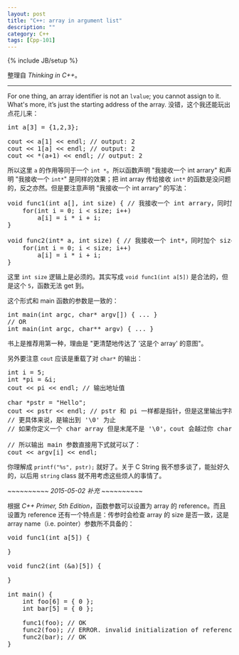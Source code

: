 ```yaml
---
layout: post
title: "C++: array in argument list"
description: ""
category: C++
tags: [Cpp-101]
---
```

{% include JB/setup %}

整理自 _Thinking in C++_。

-----

For one thing, an array identifier is not an `lvalue`; you cannot assign to it. What's more, it’s just the starting address of the array. 没错，这个我还能玩出点花儿来：

<pre class="prettyprint linenums">
int a[3] = {1,2,3};
	
cout &lt;&lt; a[1] &lt;&lt; endl; // output: 2
cout &lt;&lt; 1[a] &lt;&lt; endl; // output: 2
cout &lt;&lt; *(a+1) &lt;&lt; endl; // output: 2
</pre>

所以这里 `a` 的作用等同于一个 `int *`。所以函数声明 "我接收一个 int arrary" 和声明 "我接收一个 `int*`" 是同样的效果；把 int array 传给接收 `int*` 的函数是没问题的，反之亦然。但是要注意声明 "我接收一个 int arrary" 的写法：

<pre class="prettyprint linenums">
void func1(int a[], int size) { // 我接收一个 int arrary，同时加个 size
	for(int i = 0; i < size; i++)
		a[i] = i * i + i;
}

void func2(int* a, int size) { // 我接收一个 int*，同时加个 size
	for(int i = 0; i < size; i++)
		a[i] = i * i + i;
}
</pre>

这里 `int size` 逻辑上是必须的。其实写成 `void func1(int a[5])` 是合法的，但是这个 `5`，函数无法 get 到。

这个形式和 main 函数的参数是一致的：

<pre class="prettyprint linenums">
int main(int argc, char* argv[]) { ... }
// OR
int main(int argc, char** argv) { ... }
</pre>

书上是推荐用第一种，理由是 "更清楚地传达了 '这是个 array' 的意图"。

另外要注意 `cout` 应该是重载了对 `char*` 的输出：

<pre class="prettyprint linenums">
int i = 5;
int *pi = &i;
cout &lt;&lt; pi &lt;&lt; endl; // 输出地址值

char *pstr = "Hello";
cout &lt;&lt; pstr &lt;&lt; endl; // pstr 和 pi 一样都是指针，但是这里输出字符串
// 更具体来说，是输出到 '\0' 为止
// 如果你定义一个 char array 但是末尾不是 '\0'，cout 会越过你 char array 的范围去找 '\0'

// 所以输出 main 参数直接用下式就可以了：
cout &lt;&lt; argv[i] &lt;&lt; endl;
</pre>

你理解成 `printf("%s", pstr);` 就好了。关于 C String 我不想多谈了，能扯好久的，以后用 `string` class 就不用考虑这些烦人的事情了。

_~~~~~~~~~~ 2015-05-02 补充 ~~~~~~~~~~_

根据 _C++ Primer, 5th Edition_，函数参数可以设置为 array 的 reference。而且设置为 reference 还有一个特点是：传参时会检查 array 的 size 是否一致，这是 array name（i.e. pointer）参数所不具备的：

<pre class="prettyprint linenums">
void func1(int a[5]) { 

}

void func2(int (&a)[5]) {
	
}

int main() {
	int foo[6] = { 0 };
	int bar[5] = { 0 };
	
	func1(foo); // OK
	func2(foo); // ERROR. invalid initialization of reference of type 'int (&)[5]' from expression of type 'int [6]'
	func2(bar); // OK
}
</pre>